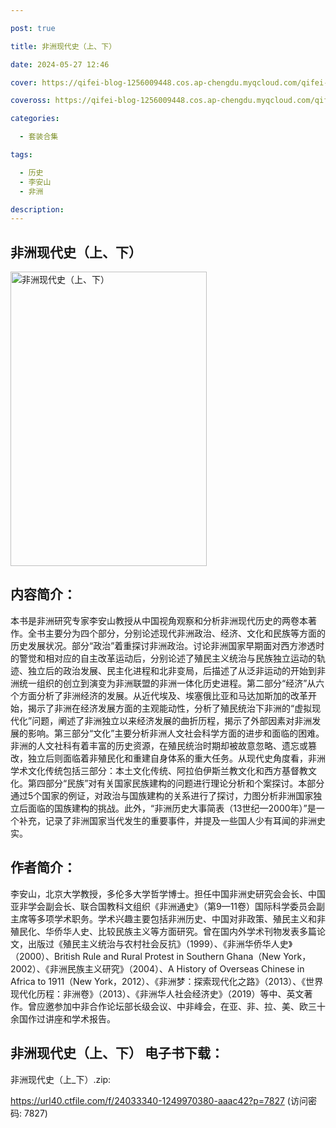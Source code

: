 ```yaml
---

post: true

title: 非洲现代史（上、下）

date: 2024-05-27 12:46

cover: https://qifei-blog-1256009448.cos.ap-chengdu.myqcloud.com/qifei-blog/6600cbce9f345e8d0346cf22.jpg

coveross: https://qifei-blog-1256009448.cos.ap-chengdu.myqcloud.com/qifei-blog/6600cbce9f345e8d0346cf22.jpg

categories:

  - 套装合集

tags:

  - 历史
  - 李安山
  - 非洲

description:
---
```


##  非洲现代史（上、下）

<img alt=" 非洲现代史（上、下）" class="aligncenter loading" data-was-processed="true" decoding="async" fetchpriority="high" height="471" src="https://qifei-blog-1256009448.cos.ap-chengdu.myqcloud.com/qifei-blog/6600cbce9f345e8d0346cf22.jpg" style="cursor: zoom-in;" width="314"/>

## 内容简介：

本书是非洲研究专家李安山教授从中国视角观察和分析非洲现代历史的两卷本著作。全书主要分为四个部分，分别论述现代非洲政治、经济、文化和民族等方面的历史发展状况。部分“政治”着重探讨非洲政治。讨论非洲国家早期面对西方渗透时的警觉和相对应的自主改革运动后，分别论述了殖民主义统治与民族独立运动的轨迹、独立后的政治发展、民主化进程和北非变局，后描述了从泛非运动的开始到非洲统一组织的创立到演变为非洲联盟的非洲一体化历史进程。第二部分“经济”从六个方面分析了非洲经济的发展。从近代埃及、埃塞俄比亚和马达加斯加的改革开始，揭示了非洲在经济发展方面的主观能动性，分析了殖民统治下非洲的“虚拟现代化”问题，阐述了非洲独立以来经济发展的曲折历程，揭示了外部因素对非洲发展的影响。第三部分“文化”主要分析非洲人文社会科学方面的进步和面临的困难。非洲的人文社科有着丰富的历史资源，在殖民统治时期却被故意忽略、遗忘或篡改，独立后则面临着非殖民化和重建自身体系的重大任务。从现代史角度看，非洲学术文化传统包括三部分：本土文化传统、阿拉伯伊斯兰教文化和西方基督教文化。第四部分“民族”对有关国家民族建构的问题进行理论分析和个案探讨。本部分通过5个国家的例证，对政治与国族建构的关系进行了探讨，力图分析非洲国家独立后面临的国族建构的挑战。此外，“非洲历史大事简表（13世纪—2000年）”是一个补充，记录了非洲国家当代发生的重要事件，并提及一些国人少有耳闻的非洲史实。

## 作者简介：

李安山，北京大学教授，多伦多大学哲学博士。担任中国非洲史研究会会长、中国亚非学会副会长、联合国教科文组织《非洲通史》（第9—11卷）国际科学委员会副主席等多项学术职务。学术兴趣主要包括非洲历史、中国对非政策、殖民主义和非殖民化、华侨华人史、比较民族主义等方面研究。曾在国内外学术刊物发表多篇论文，出版过《殖民主义统治与农村社会反抗》（1999）、《非洲华侨华人史》（2000）、British Rule and Rural Protest in Southern Ghana（New York，2002）、《非洲民族主义研究》（2004）、A History of Overseas Chinese in Africa to 1911（New York，2012）、《非洲梦：探索现代化之路》（2013）、《世界现代化历程：非洲卷》（2013）、《非洲华人社会经济史》（2019）等中、英文著作。曾应邀参加中非合作论坛部长级会议、中非峰会，在亚、非、拉、美、欧三十余国作过讲座和学术报告。

## 非洲现代史（上、下） 电子书下载：



非洲现代史（上_下）.zip: 

https://url40.ctfile.com/f/24033340-1249970380-aaac42?p=7827 (访问密码: 7827)

